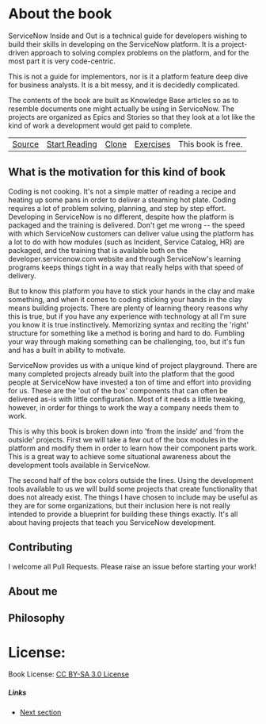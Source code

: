 # About the book
ServiceNow Inside and Out is a technical guide for developers wishing to build their skills in developing on the ServiceNow platform. It is a project-driven approach to solving complex problems on the platform, and for the most part it is very code-centric.

This is not a guide for implementors, nor is it a platform feature deep dive for business analysts. It is a bit messy, and it is decidedly complicated.

The contents of the book are built as Knowledge Base articles so as to resemble documents one might actually be using in ServiceNow. The projects are organized as Epics and Stories so that they look at a lot like the kind of work a development would get paid to complete. 

||||||
|---|---|---|---|---|
|[Source](https://github.com/brichards99/SNInsideAndOut/)| [Start Reading](https://github.com/brichards99/SNInsideAndOut/tree/master/chapters/) | [Clone](https://github.com/brichards99/SNInsideAndOut.git) | [Exercises](#) | This book is free.|

## What is the motivation for this kind of book
Coding is not cooking. It's not a simple matter of reading a recipe and heating up some pans in order to deliver a steaming hot plate. Coding requires a lot of problem solving, planning, and step by step effort. Developing in ServiceNow is no different, despite how the platform is packaged and the training is delivered. Don't get me wrong -- the speed with which ServiceNow customers can deliver value using the platform has a lot to do with how modules (such as Incident, Service Catalog, HR) are packaged, and the training that is available both on the developer.servicenow.com website and through ServiceNow's learning programs keeps things tight in a way that really helps with that speed of delivery.

But to know this platform you have to stick your hands in the clay and make something, and when it comes to coding sticking your hands in the clay means building projects. There are plenty of learning theory reasons why this is true, but if you have any experience with technology at all I'm sure you know it is true instinctively. Memorizing syntax and reciting the 'right' structure for something like a method is boring and hard to do. Fumbling your way through making something can be challenging, too, but it's fun and has a built in ability to motivate.

ServiceNow provides us with a unique kind of project playground. There are many completed projects already built into the platform that the good people at ServiceNow have invested a ton of time and effort into providing for us. These are the 'out of the box' components that can often be delivered as-is with little configuration. Most of it needs a little tweaking, however, in order for things to work the way a company needs them to work. 

This is why this book is broken down into 'from the inside' and 'from the outside' projects. First we will take a few out of the box modules in the platform and modify them in order to learn how their component parts work. This is a great way to achieve some situational awareness about the development tools available in ServiceNow.

The second half of the box colors outside the lines. Using the development tools available to us we will build some projects that create functionality that does not already exist. The things I have chosen to include may be useful as they are for some organizations, but their inclusion here is not really intended to provide a blueprint for building these things exactly. It's all about having projects that teach you ServiceNow development.

## Contributing
I welcome all Pull Requests. Please raise an issue before starting your work!

## About me


## Philosophy



# License:

Book License: [CC BY-SA 3.0 License](http://creativecommons.org/licenses/by-sa/3.0/)

##### Links

- [Next section]()
